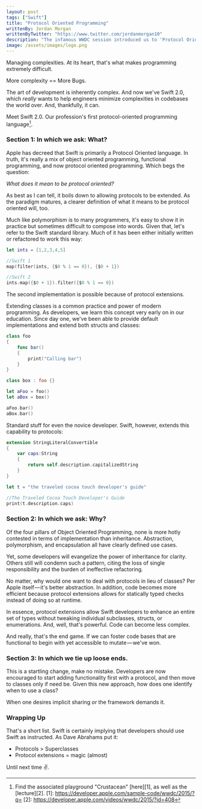 ```yaml
---
layout: post
tags: ["Swift"]
title: "Protocol Oriented Programming"
writtenBy: Jordan Morgan
writtenByTwitter: "https://www.twitter.com/jordanmorgan10"
description: "The infamous WWDC session introduced us to 'Protocol Oriented Programming'. Really, though - what is it?"
image: /assets/images/logo.png
---
```

Managing complexities. At its heart, that's what makes programming extremely difficult.

More complexity == More Bugs.

The art of development is inherently complex. And now we've Swift 2.0, which _really_ wants to help engineers minimize complexities in codebases the world over. And, thankfully, it can.

Meet Swift 2.0. Our profession's first protocol-oriented programming language[^1].

### Section 1: In which we ask: What?

Apple has decreed that Swift is primarily a Protocol Oriented language. In truth, it's really a mix of object oriented programming, functional programming, and now protocol oriented programming. Which begs the question:

_What does it mean to be protocol oriented?_

As best as I can tell, it boils down to allowing protocols to be extended. As the paradigm matures, a clearer definition of what it means to be protocol oriented will, too.

Much like polymorphism is to many programmers, it's easy to show it in practice but sometimes difficult to compose into words. Given that, let's refer to the Swift standard library. Much of it has been either initially written or refactored to work this way:
```swift
let ints = [1,2,3,4,5]

//Swift 1  
map(filter(ints, {$0 % 1 == 0}), {$0 + 1})

//Swift 2  
ints.map({$0 + 1}).filter({$0 % 1 == 0})
```
The second implementation is possible because of protocol extensions.

Extending classes is a common practice and power of modern programming. As developers, we learn this concept very early on in our education. Since day one, we've been able to provide default implementations and extend both structs and classes:
```swift
class foo  
{  
    func bar()  
    {  
        print("Calling bar")  
    }  
}

class box : foo {}

let aFoo = foo()  
let aBox = box()

aFoo.bar()  
aBox.bar()
```
Standard stuff for even the novice developer. Swift, however, extends this capability to protocols:
```swift
extension StringLiteralConvertible  
{  
    var caps:String  
    {  
        return self.description.capitalizedString  
    }  
}

let t = "the traveled cocoa touch developer's guide"

//The Traveled Cocoa Touch Developer's Guide  
print(t.description.caps)
```
### Section 2: In which we ask: Why?

Of the four pillars of Object Oriented Programming, none is more hotly contested in terms of implementation than inheritance. Abstraction, polymorphism, and encapsulation all have clearly defined use cases.

Yet, some developers will evangelize the power of inheritance for clarity. Others still will condemn such a pattern, citing the loss of single responsibility and the burden of ineffective refactoring.

No matter, why would one want to deal with protocols in lieu of classes? Per Apple itself — it's better abstraction. In addition, code becomes more efficient because protocol extensions allows for statically typed checks instead of doing so at runtime.

In essence, protocol extensions allow Swift developers to enhance an entire set of types without tweaking individual subclasses, structs, or enumerations. And, well, that's powerful. Code can become less complex.

And really, that's the end game. If we can foster code bases that are functional to begin with yet accessible to mutate — we've won.

### Section 3: In which we tie up loose ends.

This is a startling change, make no mistake. Developers are now encouraged to start adding functionality first with a protocol, and then move to classes only if need be. Given this new approach, how does one identify when to use a class?

When one desires implicit sharing _or_ the framework demands it.

### Wrapping Up

That's a short list. Swift is certainly implying that developers should use Swift as instructed. As Dave Abrahams put it:

* Protocols > Superclasses
* Protocol extensions = magic (almost)

Until next time ✌️.

[^1]: Find the associated playground "Crustacean" [here][1], as well as the [lecture][2].
[1]: https://developer.apple.com/sample-code/wwdc/2015/?q=
[2]: https://developer.apple.com/videos/wwdc/2015/?id=408
